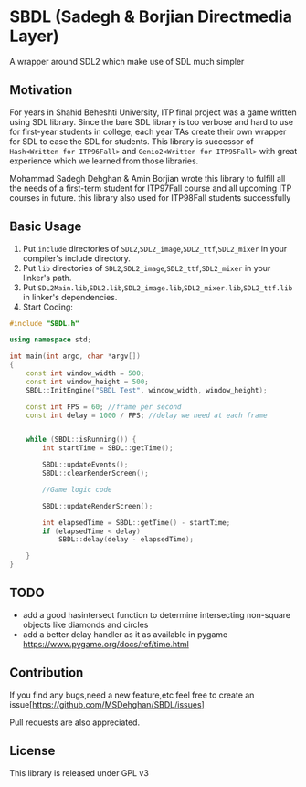 # SBDL (Sadegh & Borjian Directmedia Layer)
A wrapper around SDL2 which make use of SDL much simpler

## Motivation
For years in Shahid Beheshti University, ITP final project was a game written using SDL library.
Since the bare SDL library is too verbose and hard to use for first-year students in college, each year TAs create their own wrapper for SDL to ease the SDL for students.
This library is successor of `Hash<Written for ITP96Fall>` and `Genio2<Written for ITP95Fall>` with great experience which we learned from those libraries.

Mohammad Sadegh Dehghan & Amin Borjian wrote this library to fulfill all the needs of a first-term student for ITP97Fall course and all upcoming ITP courses in future.
this library also used for ITP98Fall students successfully

## Basic Usage
1. Put `include` directories of `SDL2`,`SDL2_image`,`SDL2_ttf`,`SDL2_mixer` in your compiler's include directory.
2. Put `lib`  directories of `SDL2`,`SDL2_image`,`SDL2_ttf`,`SDL2_mixer` in your linker's path.
3. Put `SDL2Main.lib`,`SDL2.lib`,`SDL2_image.lib`,`SDL2_mixer.lib`,`SDL2_ttf.lib` in linker's dependencies.
4. Start Coding:
```C++
#include "SBDL.h"

using namespace std;

int main(int argc, char *argv[])
{
	const int window_width = 500;
	const int window_height = 500;
	SBDL::InitEngine("SBDL Test", window_width, window_height);

	const int FPS = 60; //frame per second
	const int delay = 1000 / FPS; //delay we need at each frame


	while (SBDL::isRunning()) {
		int startTime = SBDL::getTime();

		SBDL::updateEvents();
		SBDL::clearRenderScreen();

		//Game logic code

		SBDL::updateRenderScreen();

		int elapsedTime = SBDL::getTime() - startTime;
		if (elapsedTime < delay)
			SBDL::delay(delay - elapsedTime);

	}
}

```

## TODO
+ add a good hasintersect function to determine intersecting non-square objects like diamonds and circles
+ add a better delay handler as it as available in pygame https://www.pygame.org/docs/ref/time.html

## Contribution
If you find any bugs,need a new feature,etc feel free to create an issue[https://github.com/MSDehghan/SBDL/issues]

Pull requests are also appreciated.

## License
This library is released under GPL v3
